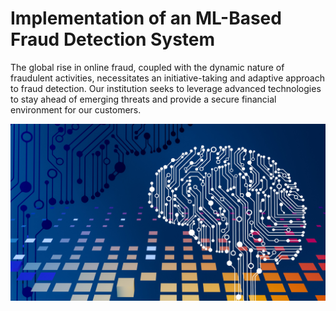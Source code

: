 # Implementation of an ML-Based Fraud Detection System

The global rise in online fraud, coupled with the dynamic nature of fraudulent activities, necessitates an initiative-taking and adaptive approach to fraud detection. Our institution seeks to leverage advanced technologies to stay ahead of emerging threats and provide a secure financial environment for our customers.

![](Header.jpg)